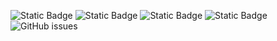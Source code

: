 ![Static Badge](https://img.shields.io/badge/blacklists-60-000000) ![Static Badge](https://img.shields.io/badge/blacklisted-2554482-cc0000) ![Static Badge](https://img.shields.io/badge/whitelisted-2244-00CC00) ![Static Badge](https://img.shields.io/badge/streaming_blacklist-28107-000000) ![GitHub issues](https://img.shields.io/github/issues/fabriziosalmi/blacklists)

